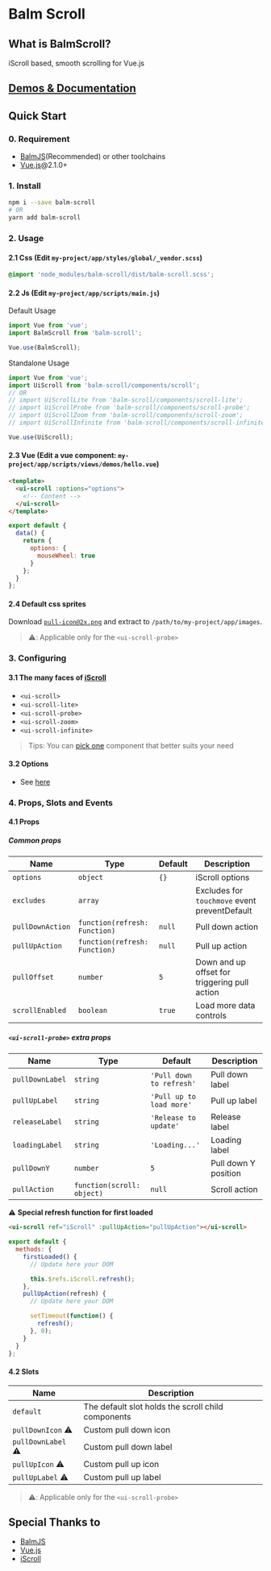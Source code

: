 # Balm Scroll

## What is BalmScroll?

iScroll based, smooth scrolling for Vue.js

## [Demos & Documentation](https://iscroll.balmjs.com/)

## Quick Start

### 0. Requirement

- [BalmJS](https://balmjs.com/)(Recommended) or other toolchains
- [Vue.js](https://vuejs.org/)@2.1.0+

### 1. Install

```sh
npm i --save balm-scroll
# OR
yarn add balm-scroll
```

### 2. Usage

#### 2.1 Css (Edit `my-project/app/styles/global/_vendor.scss`)

```css
@import 'node_modules/balm-scroll/dist/balm-scroll.scss';
```

#### 2.2 Js (Edit `my-project/app/scripts/main.js`)

Default Usage

```js
import Vue from 'vue';
import BalmScroll from 'balm-scroll';

Vue.use(BalmScroll);
```

Standalone Usage

```js
import Vue from 'vue';
import UiScroll from 'balm-scroll/components/scroll';
// OR
// import UiScrollLite from 'balm-scroll/components/scroll-lite';
// import UiScrollProbe from 'balm-scroll/components/scroll-probe';
// import UiScrollZoom from 'balm-scroll/components/scroll-zoom';
// import UiScrollInfinite from 'balm-scroll/components/scroll-infinite';

Vue.use(UiScroll);
```

#### 2.3 Vue (Edit a vue component: `my-project/app/scripts/views/demos/hello.vue`)

```html
<template>
  <ui-scroll :options="options">
    <!-- Content -->
  </ui-scroll>
</template>
```

```js
export default {
  data() {
    return {
      options: {
        mouseWheel: true
      }
    };
  }
};
```

#### 2.4 Default css sprites

Download [`pull-icon@2x.png`](https://iscroll.balmjs.com/balm-scroll-images.zip) and extract to `/path/to/my-project/app/images`.

> ⚠️: Applicable only for the `<ui-scroll-probe>`

### 3. Configuring

#### 3.1 The many faces of [iScroll](https://github.com/cubiq/iscroll/#the-many-faces-of-iscroll)

- `<ui-scroll>`
- `<ui-scroll-lite>`
- `<ui-scroll-probe>`
- `<ui-scroll-zoom>`
- `<ui-scroll-infinite>`

> Tips: You can [pick one](https://github.com/cubiq/iscroll/#the-many-faces-of-iscroll) component that better suits your need

#### 3.2 Options

- See [here](https://github.com/cubiq/iscroll/#configuring-the-iscroll)

### 4. Props, Slots and Events

#### 4.1 Props

##### Common props

| Name             | Type                          | Default | Description                                   |
| ---------------- | ----------------------------- | ------- | --------------------------------------------- |
| `options`        | `object`                      | `{}`    | iScroll options                               |
| `excludes`       | `array`                       |         | Excludes for `touchmove` event preventDefault |
| `pullDownAction` | `function(refresh: Function)` | `null`  | Pull down action                              |
| `pullUpAction`   | `function(refresh: Function)` | `null`  | Pull up action                                |
| `pullOffset`     | `number`                      | `5`     | Down and up offset for triggering pull action |
| `scrollEnabled`  | `boolean`                     | `true`  | Load more data controls                       |

##### `<ui-scroll-probe>` extra props

| Name            | Type                       | Default                  | Description          |
| --------------- | -------------------------- | ------------------------ | -------------------- |
| `pullDownLabel` | `string`                   | `'Pull down to refresh'` | Pull down label      |
| `pullUpLabel`   | `string`                   | `'Pull up to load more'` | Pull up label        |
| `releaseLabel`  | `string`                   | `'Release to update'`    | Release label        |
| `loadingLabel`  | `string`                   | `'Loading...'`           | Loading label        |
| `pullDownY`     | `number`                   | `5`                      | Pull down Y position |
| `pullAction`    | `function(scroll: object)` | `null`                   | Scroll action        |

⚠️ **Special refresh function for first loaded**

```html
<ui-scroll ref="iScroll" :pullUpAction="pullUpAction"></ui-scroll>
```

```js
export default {
  methods: {
    firstLoaded() {
      // Update here your DOM

      this.$refs.iScroll.refresh();
    },
    pullUpAction(refresh) {
      // Update here your DOM

      setTimeout(function() {
        refresh();
      }, 0);
    }
  }
};
```

#### 4.2 Slots

| Name               | Description                                        |
| ------------------ | -------------------------------------------------- |
| `default`          | The default slot holds the scroll child components |
| `pullDownIcon` ⚠️  | Custom pull down icon                              |
| `pullDownLabel` ⚠️ | Custom pull down label                             |
| `pullUpIcon` ⚠️    | Custom pull up icon                                |
| `pullUpLabel` ⚠️   | Custom pull up label                               |

> ⚠️: Applicable only for the `<ui-scroll-probe>`

## Special Thanks to

- [BalmJS](https://balmjs.com/)
- [Vue.js](https://vuejs.org/)
- [iScroll](https://github.com/cubiq/iscroll/)
